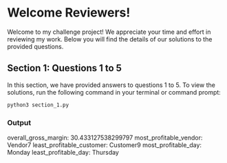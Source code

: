# Welcome Reviewers!

Welcome to my challenge project! We appreciate your time and effort in reviewing my work. Below you will find the details of our solutions to the provided questions.

## Section 1: Questions 1 to 5

In this section, we have provided answers to questions 1 to 5. To view the solutions, run the following command in your terminal or command prompt:

```bash
python3 section_1.py
```

### Output
overall_gross_margin:  30.433127538299797
most_profitable_vendor:  Vendor7
least_profitable_customer:  Customer9
most_profitable_day:  Monday
least_profitable_day:  Thursday

